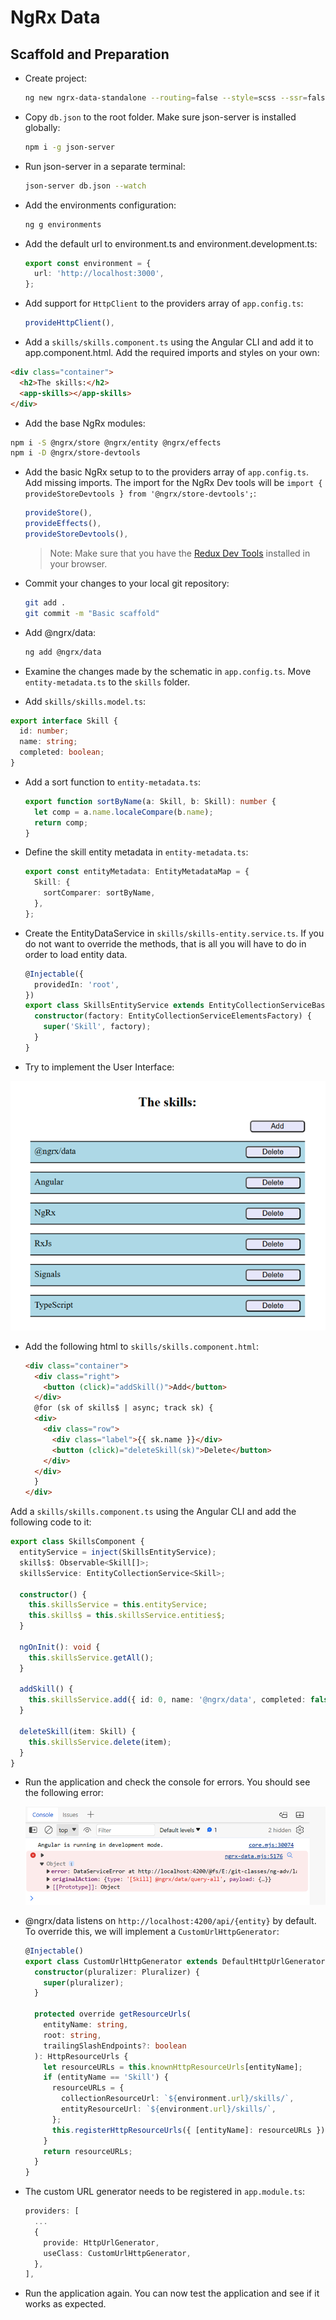 # NgRx Data

## Scaffold and Preparation

- Create project:

  ```bash
  ng new ngrx-data-standalone --routing=false --style=scss --ssr=false
  ```

- Copy `db.json` to the root folder. Make sure json-server is installed globally:

  ```bash
  npm i -g json-server
  ```

- Run json-server in a separate terminal:

  ```bash
  json-server db.json --watch
  ```    

- Add the environments configuration:

  ```bash
  ng g environments
  ```

- Add the default url to environment.ts and environment.development.ts:

  ```typescript
  export const environment = {
    url: 'http://localhost:3000',
  };
  ```  

- Add support for `HttpClient` to the providers array of `app.config.ts`:

  ```typescript
  provideHttpClient(),
  ```

- Add a `skills/skills.component.ts` using the Angular CLI and add it to app.component.html. Add the required imports and styles on your own:

```html
<div class="container">
  <h2>The skills:</h2>
  <app-skills></app-skills>
</div>
```

- Add the base NgRx modules:

```bash
npm i -S @ngrx/store @ngrx/entity @ngrx/effects
npm i -D @ngrx/store-devtools
```

- Add the basic NgRx setup to to the providers array of `app.config.ts`. Add missing imports. The import for the NgRx Dev tools will be `import { provideStoreDevtools } from '@ngrx/store-devtools';`:

  ```typescript
  provideStore(),
  provideEffects(),
  provideStoreDevtools(),
  ```

  >Note: Make sure that you have the [Redux Dev Tools](https://chromewebstore.google.com/detail/redux-devtools/lmhkpmbekcpmknklioeibfkpmmfibljd?pli=1) installed in your browser. 

- Commit your changes to your local git repository:

  ```bash
  git add .
  git commit -m "Basic scaffold"
  ```

- Add @ngrx/data:

  ```bash
  ng add @ngrx/data
  ```

- Examine the changes made by the schematic in `app.config.ts`. Move `entity-metadata.ts` to the `skills` folder. 


- Add `skills/skills.model.ts`:

```typescript
export interface Skill {
  id: number;
  name: string;
  completed: boolean;
}
```

- Add a sort function to `entity-metadata.ts`:

  ```typescript
  export function sortByName(a: Skill, b: Skill): number {
    let comp = a.name.localeCompare(b.name);
    return comp;
  }
  ```

- Define the skill entity metadata in `entity-metadata.ts`:

  ```typescript
  export const entityMetadata: EntityMetadataMap = {
    Skill: {
      sortComparer: sortByName,
    },
  };
  ```

- Create the EntityDataService in `skills/skills-entity.service.ts`. If you do not want to override the methods, that is all you will have to do in order to load entity data.

  ```typescript
  @Injectable({
    providedIn: 'root',
  })
  export class SkillsEntityService extends EntityCollectionServiceBase<Skill> {
    constructor(factory: EntityCollectionServiceElementsFactory) {
      super('Skill', factory);
    }
  }
  ```

- Try to implement the User Interface:

![base-ui](_images/base-ui.png)

- Add the following html to `skills/skills.component.html`:

  ```html
  <div class="container">
    <div class="right">
      <button (click)="addSkill()">Add</button>
    </div>
    @for (sk of skills$ | async; track sk) {
    <div>
      <div class="row">
        <div class="label">{{ sk.name }}</div>
        <button (click)="deleteSkill(sk)">Delete</button>
      </div>
    </div>
    }
  </div>
  ```

Add a `skills/skills.component.ts` using the Angular CLI and add the following code to it:

```typescript
export class SkillsComponent {
  entityService = inject(SkillsEntityService);
  skills$: Observable<Skill[]>;
  skillsService: EntityCollectionService<Skill>;

  constructor() {
    this.skillsService = this.entityService;
    this.skills$ = this.skillsService.entities$;
  }

  ngOnInit(): void {
    this.skillsService.getAll();
  }

  addSkill() {
    this.skillsService.add({ id: 0, name: '@ngrx/data', completed: false });
  }

  deleteSkill(item: Skill) {
    this.skillsService.delete(item);
  }
}
```

- Run the application and check the console for errors. You should see the following error:

  ![error](_images/data-error.png)

- @ngrx/data listens on `http://localhost:4200/api/{entity}` by default. To override this, we will implement a `CustomUrlHttpGenerator`:

  ```typescript
  @Injectable()
  export class CustomUrlHttpGenerator extends DefaultHttpUrlGenerator {
    constructor(pluralizer: Pluralizer) {
      super(pluralizer);
    }

    protected override getResourceUrls(
      entityName: string,
      root: string,
      trailingSlashEndpoints?: boolean
    ): HttpResourceUrls {
      let resourceURLs = this.knownHttpResourceUrls[entityName];
      if (entityName == 'Skill') {
        resourceURLs = {
          collectionResourceUrl: `${environment.url}/skills/`,
          entityResourceUrl: `${environment.url}/skills/`,
        };
        this.registerHttpResourceUrls({ [entityName]: resourceURLs });
      }
      return resourceURLs;
    }
  }
  ```

- The custom URL generator needs to be registered in `app.module.ts`:

  ```typescript
  providers: [
    ...
    {
      provide: HttpUrlGenerator,
      useClass: CustomUrlHttpGenerator,
    },
  ],
  ```

- Run the application again. You can now test the application and see if it works as expected.